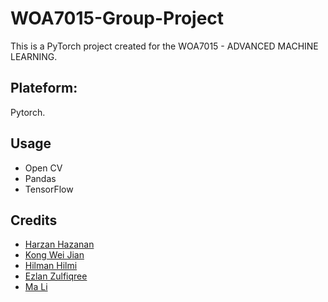 # WOA7015-Group-Project
This is a PyTorch project created for the WOA7015 - ADVANCED MACHINE LEARNING.

## Plateform:
Pytorch.

## Usage
- Open CV
- Pandas
- TensorFlow

## Credits
- [Harzan Hazanan](https://github.com/hharzan)
- [Kong Wei Jian](https://github.com/weijiankong0329)
- [Hilman Hilmi](https://github.com/ali-ihssan)
- [Ezlan Zulfiqree](https://github.com/ezzylan)
- [Ma Li](https://github.com/Nobody9810)
